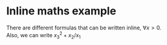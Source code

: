 # Inline maths example

There are different formulas that can be written inline, $\forall x > 0$.  
Also, we can write $x^2_3 + x_2 / x_1$

